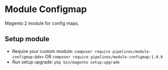 # Module Configmap

Magento 2 module for config maps.

## Setup module

- Require your custom module: `composer require pipelines/module-configmap:@dev` OR `composer require pipelines/module-configmap:1.0.0`
- Run setup upgrade: `php bin/magento setup:upgrade`

